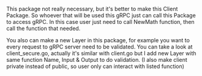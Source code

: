 This package not really necessary, but it's better to make this Client Package. So whoever that will be used this gRPC just can call this Package to access gRPC. In this case user just need to call NewMath function, then call the function that needed.

You also can make a new Layer in this package, for example you want to every request to gRPC server need to be validated. You can take a look at client_secure.go, actually it's similar with client.go but I add new Layer with same function Name, Input & Output to do validation. (I also make client private instead of public, so user only can interact with listed function)
